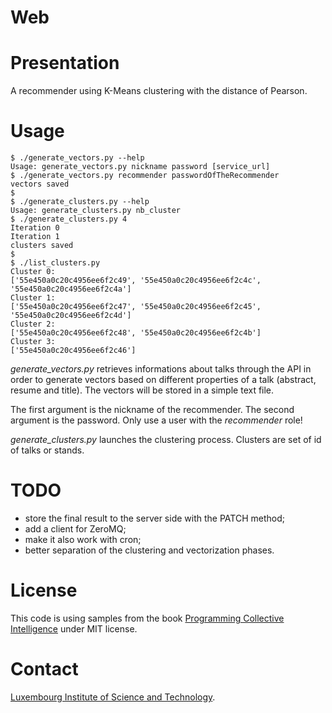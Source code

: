 Web
===

# Presentation

A recommender using K-Means clustering with the distance of Pearson.

# Usage

    $ ./generate_vectors.py --help
    Usage: generate_vectors.py nickname password [service_url]
    $ ./generate_vectors.py recommender passwordOfTheRecommender
    vectors saved
    $
    $ ./generate_clusters.py --help
    Usage: generate_clusters.py nb_cluster
    $ ./generate_clusters.py 4
    Iteration 0
    Iteration 1
    clusters saved
    $
    $ ./list_clusters.py
    Cluster 0:
    ['55e450a0c20c4956ee6f2c49', '55e450a0c20c4956ee6f2c4c', '55e450a0c20c4956ee6f2c4a']
    Cluster 1:
    ['55e450a0c20c4956ee6f2c47', '55e450a0c20c4956ee6f2c45', '55e450a0c20c4956ee6f2c4d']
    Cluster 2:
    ['55e450a0c20c4956ee6f2c48', '55e450a0c20c4956ee6f2c4b']
    Cluster 3:
    ['55e450a0c20c4956ee6f2c46']


*generate_vectors.py* retrieves informations about talks through the API in order
to generate vectors based on different properties of a talk (abstract, resume
and title). The vectors will be stored in a simple text file.

The first argument is the nickname of the recommender. The second argument is
the password. Only use a user with the *recommender* role!

*generate_clusters.py* launches the clustering process. Clusters are set of id
of talks or stands.


# TODO

* store the final result to the server side with the PATCH method;
* add a client for ZeroMQ;
* make it also work with cron;
* better separation of the clustering and vectorization phases.


# License

This code is using samples from the book
[Programming Collective Intelligence](https://www.librarything.com/work/3151375)
under MIT license.

# Contact

[Luxembourg Institute of Science and Technology](http://www.list.lu).
